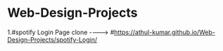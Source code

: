 # Web-Design-Projects

1.#spotify Login Page clone ----> #https://athul-kumar.github.io/Web-Design-Projects/spotify-Login/
